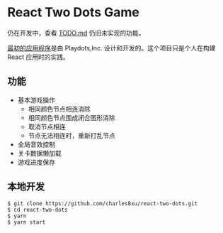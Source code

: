 # React Two Dots Game

仍在开发中，查看 [TODO.md](https://github.com/charles8xu/react-two-dots/blob/master/TODO.md) 仍旧未实现的功能。

[最初的应用程序](https://www.dots.co/twodots/)是由 Playdots,Inc. 设计和开发的。这个项目只是个人在构建 React 应用时的实践。

## 功能

- 基本游戏操作
  - 相同颜色节点相连消除
  - 相同颜色节点围成闭合图形消除
  - 取消节点相连
  - 节点无法相连时，重新打乱节点
- 全局音效控制
- 关卡数据懒加载
- 游戏进度保存

## 本地开发

```shell
$ git clone https://github.com/charles8xu/react-two-dots.git
$ cd react-two-dots
$ yarn
$ yarn start
```
